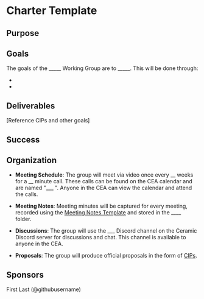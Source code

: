 # Charter Template


## Purpose



## Goals

The goals of the _____ Working Group are to _____. This will be done through:

- 
- 


## Deliverables

[Reference CIPs and other goals]


## Success



## Organization

- **Meeting Schedule**: The group will meet via video once every __  weeks for a __  minute call. These calls can be found on the CEA calendar and are named "___ ". Anyone in the CEA can view the calendar and attend the calls.

- **Meeting Notes**: Meeting minutes will be captured for every meeting, recorded using the [Meeting Notes Template](templates/meeting-notes-template.md) and stored in the ____  folder.

- **Discussions**: The group will use the ___  Discord channel on the Ceramic Discord server for discussions and chat. This channel is available to anyone in the CEA.

- **Proposals**: The group will produce official proposals in the form of [CIPs](http://github.com/ceramicnetwork/cip).


## Sponsors

First Last (@githubusername)
